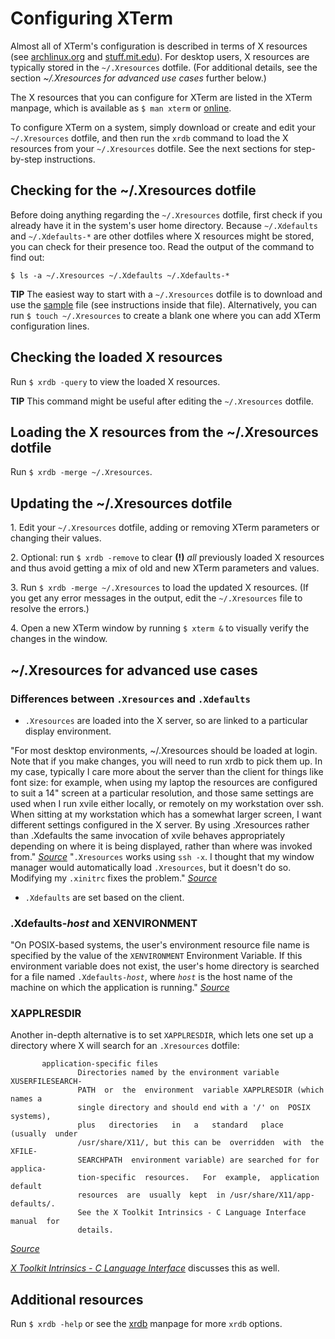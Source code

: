 # Configuring XTerm

Almost all of XTerm's configuration is described in terms of X resources (see [archlinux.org](https://wiki.archlinux.org/title/X_resources) and [stuff.mit.edu](https://stuff.mit.edu/afs/sipb/project/doc/ixresources/xres.html)). For desktop users, X resources are typically stored in the `~/.Xresources` dotfile. (For additional details, see the section *~/.Xresources for advanced use cases* further below.)

The X resources that you can configure for XTerm are listed in the XTerm manpage, which is available as `$ man xterm` or [online](https://invisible-island.net/xterm/manpage/xterm.html#h2-RESOURCES).
<!-- Update the above par when the template file is completed:
The X resources that you can configure for XTerm are listed in the [template](https://github.com/xterm-x11/files.Xresources/blob/main/template.Xresources) file and in the XTerm manpage, which is available as `$ man xterm` or [online](https://invisible-island.net/xterm/manpage/xterm.html#h2-RESOURCES).
-->

To configure XTerm on a system, simply download or create and edit your `~/.Xresources` dotfile, and then run the `xrdb` command to load the X resources from your `~/.Xresources` dotfile. See the next sections for step-by-step instructions.

## Checking for the ~/.Xresources dotfile

Before doing anything regarding the `~/.Xresources` dotfile, first check if you already have it in the system's user home directory. Because `~/.Xdefaults` and `~/.Xdefaults-*` are other dotfiles where X resources might be stored, you can check for their presence too. Read the output of the command to find out:

`$ ls -a ~/.Xresources ~/.Xdefaults ~/.Xdefaults-*`

**TIP** The easiest way to start with a `~/.Xresources` dotfile is to download and use the [sample](https://github.com/xterm-x11/files.Xresources/blob/main/sample.Xresources) file (see instructions inside that file). Alternatively, you can run `$ touch ~/.Xresources` to create a blank one where you can add XTerm configuration lines.

## Checking the loaded X resources

Run `$ xrdb -query` to view the loaded X resources.

**TIP** This command might be useful after editing the `~/.Xresources` dotfile.

## Loading the X resources from the ~/.Xresources dotfile

Run `$ xrdb -merge ~/.Xresources`.

## Updating the ~/.Xresources dotfile

1\. Edit your `~/.Xresources` dotfile, adding or removing XTerm parameters or changing their values.

2\. Optional: run `$ xrdb -remove` to clear **(!)** *all* previously loaded X resources and thus avoid getting a mix of old and new XTerm parameters and values.

3\. Run `$ xrdb -merge ~/.Xresources` to load the updated X resources. (If you get any error messages in the output, edit the `~/.Xresources` file to resolve the errors.)

4\. Open a new XTerm window by running `$ xterm &` to visually verify the changes in the window.

## ~/.Xresources for advanced use cases

### Differences between `.Xresources` and `.Xdefaults`

* `.Xresources` are loaded into the X server, so are linked to a particular display environment.

"For most desktop environments, ~/.Xresources should be loaded at login.  Note that if you make changes, you will need to run xrdb to pick them up. In my case, typically I care more about the server than the client for things like font size: for example, when using my laptop the resources are configured to suit a 14" screen at a particular resolution, and those same settings are used when I run xvile either locally, or remotely on my workstation over ssh.  When sitting at my workstation which has a somewhat larger screen, I want different settings configured in the X server.  By using .Xresources rather than .Xdefaults the same invocation of xvile behaves appropriately depending on where it is being displayed, rather than where was invoked from." [*Source*](https://lists.nongnu.org/archive/html/vile/2019-11/msg00002.html) "`.Xresources` works using `ssh -x`. I thought that my window manager would automatically load `.Xresources`, but it doesn't do so.  Modifying my `.xinitrc` fixes the problem." [*Source*](https://lists.nongnu.org/archive/html/vile/2019-11/msg00004.html)

* `.Xdefaults` are set based on the client.

### .Xdefaults-*host* and XENVIRONMENT

"On POSIX-based systems, the user's environment resource file name is specified by the value of the `XENVIRONMENT` Environment Variable. If this environment variable does not exist, the user's home directory is searched for a file named `.Xdefaults-`*`host`*, where *`host`* is the host name of the machine on which the application is running." [*Source*](https://www.x.org/releases/X11R7.7/doc/libXt/intrinsics.html)

### XAPPLRESDIR

Another in-depth alternative is to set `XAPPLRESDIR`, which lets one set up a directory where X will search for an `.Xresources` dotfile:

```
       application-specific files
               Directories named by the environment variable  XUSERFILESEARCH‐
               PATH  or  the  environment  variable XAPPLRESDIR (which names a
               single directory and should end with a '/' on  POSIX  systems),
               plus   directories   in   a   standard   place  (usually  under
               /usr/share/X11/, but this can be  overridden  with  the  XFILE‐
               SEARCHPATH  environment variable) are searched for for applica‐
               tion-specific  resources.   For  example,  application  default
               resources  are  usually  kept  in /usr/share/X11/app-defaults/.
               See the X Toolkit Intrinsics - C Language Interface manual  for
               details.
```
[*Source*](https://lists.nongnu.org/archive/html/vile/2019-11/msg00002.html)

[*X Toolkit Intrinsics - C Language Interface*](https://www.x.org/releases/X11R7.7/doc/libXt/intrinsics.html) discusses this as well.

## Additional resources

Run `$ xrdb -help` or see the [xrdb](https://www.x.org/releases/X11R7.7/doc/man/man1/xrdb.1.xhtml) manpage for more `xrdb` options.
